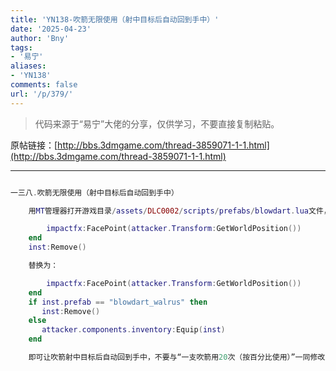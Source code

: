 ```yaml
---
title: 'YN138-吹箭无限使用（射中目标后自动回到手中）'
date: '2025-04-23'
author: 'Bny'
tags:
- '易宁'
aliases:
- 'YN138'
comments: false
url: '/p/379/'
---
```


> 代码来源于“易宁”大佬的分享，仅供学习，不要直接复制粘贴。

原帖链接：[http://bbs.3dmgame.com/thread-3859071-1-1.html](http://bbs.3dmgame.com/thread-3859071-1-1.html)

---

```lua  

一三八.吹箭无限使用（射中目标后自动回到手中）

	用MT管理器打开游戏目录/assets/DLC0002/scripts/prefabs/blowdart.lua文件，将下列内容：

		impactfx:FacePoint(attacker.Transform:GetWorldPosition())
	end
	inst:Remove()

	替换为：

		impactfx:FacePoint(attacker.Transform:GetWorldPosition())
	end
	if inst.prefab == "blowdart_walrus" then
	   inst:Remove()
	else
	   attacker.components.inventory:Equip(inst)
	end

	即可让吹箭射中目标后自动回到手中，不要与“一支吹箭用20次（按百分比使用）”一同修改

```  

